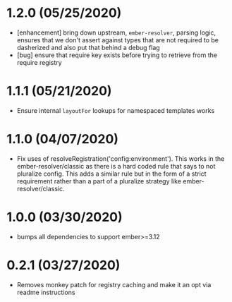# 1.2.0 (05/25/2020)

- [enhancement] bring down upstream, `ember-resolver`, parsing logic, ensures that we don't assert against types that are not required to be dasherized and also put that behind a debug flag
- [bug] ensure that require key exists before trying to retrieve from the require registry

# 1.1.1 (05/21/2020)

- Ensure internal `layoutFor` lookups for namespaced templates works

# 1.1.0 (04/07/2020)

- Fix uses of resolveRegistration('config:environment'). This works in the ember-resolver/classic as there is a hard coded rule that says to not pluralize config. This adds a similar rule but in the form of a strict requirement rather than a part of a pluralize strategy like ember-resolver/classic.

# 1.0.0 (03/30/2020)

- bumps all dependencies to support ember>=3.12

# 0.2.1 (03/27/2020)

- Removes monkey patch for registry caching and make it an opt via readme instructions
